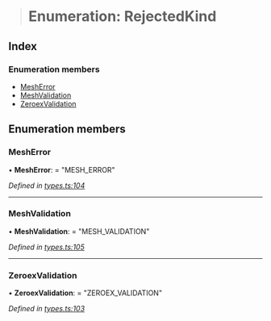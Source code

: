 > # Enumeration: RejectedKind

## Index

### Enumeration members

* [MeshError](_types_.rejectedkind.md#mesherror)
* [MeshValidation](_types_.rejectedkind.md#meshvalidation)
* [ZeroexValidation](_types_.rejectedkind.md#zeroexvalidation)

## Enumeration members

###  MeshError

• **MeshError**: = "MESH_ERROR"

*Defined in [types.ts:104](https://github.com/0xProject/0x-mesh/blob/9ff2bf1/rpc/clients/typescript/src/types.ts#L104)*

___

###  MeshValidation

• **MeshValidation**: = "MESH_VALIDATION"

*Defined in [types.ts:105](https://github.com/0xProject/0x-mesh/blob/9ff2bf1/rpc/clients/typescript/src/types.ts#L105)*

___

###  ZeroexValidation

• **ZeroexValidation**: = "ZEROEX_VALIDATION"

*Defined in [types.ts:103](https://github.com/0xProject/0x-mesh/blob/9ff2bf1/rpc/clients/typescript/src/types.ts#L103)*